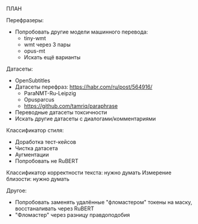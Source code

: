 ПЛАН

Перефразеры:
- Попробовать другие модели машинного перевода:
  - tiny-wmt
  - wmt через 3 пары
  - opus-mt
  - Искать ещё варианты

Датасеты:
- OpenSubtitles
- Датасеты перефраз: https://habr.com/ru/post/564916/
  - ParaNMT-Ru-Leipzig
  - Opusparcus
  - https://github.com/tamriq/paraphrase
- Переводные датасеты токсичности
- Искать другие датасеты с диалогами/комментариями

Классификатор стиля:
- Доработка тест-кейсов
- Чистка датасета
- Аугментации
- Попробовать не RuBERT

Классификатор корректности текста: нужно думать
Измерение близости: нужно думать

Другое:
- Попробовать заменять удалённые "фломастером" токены на маску, восстаналивать через RuBERT
- "Фломастер" через разницу правдоподобия
